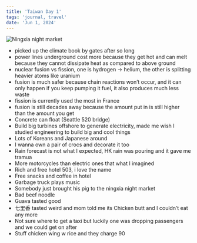 ```yaml
---
title: 'Taiwan Day 1'
tags: 'journal, travel'
date: 'Jun 1, 2024'
---
```


![Ningxia night market](/images/twday1.jpeg)

- picked up the climate book by gates after so long
- power lines underground cost more because they get hot and can melt because they cannot dissipate heat as compared to above ground
- nuclear fusion vs fission, one is hydrogen -> helium, the other is splitting heavier atoms like uranium
- fusion is much safer because chain reactions won’t occur, and it can only happen if you keep pumping it fuel, it also produces much less waste
- fission is currently used the most in France
- fusion is still decades away because the amount put in is still higher than the amount you get
- Concrete can float (Seattle 520 bridge)
- Build big turbines offshore to generate electricity, made me wish I studied engineering to build big and cool things
- Lots of Koreans and Japanese around
- I wanna own a pair of crocs and decorate it too
- Rain forecast is not what I expected, HK rain was pouring and it gave me tramua
- More motorcycles than electric ones that what I imagined
- Rich and free hotel 503, i love the name
- Free snacks and coffee in hotel
- Garbage truck plays music
- Somebody just brought his pig to the ningxia night market
- Bad beef noodle
- Guava tasted good
- 七里香 tasted weird and mom told me its Chicken butt and I couldn’t eat any more
- Not sure where to get a taxi but luckily one was dropping passengers and we could get on after
- Stuff chicken wing w rice and they charge 90
